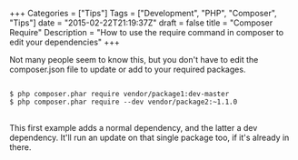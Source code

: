 +++
Categories = ["Tips"]
Tags = ["Development", "PHP", "Composer", "Tips"]
date = "2015-02-22T21:19:37Z"
draft = false
title = "Composer Require"
Description = "How to use the require command in composer to edit your dependencies"
+++

Not many people seem to know this, but you don't have to edit the composer.json file to update or add to your required packages.

<pre>
<code class="bash">
$ php composer.phar require vendor/package1:dev-master
$ php composer.phar require --dev vendor/package2:~1.1.0
</code>
</pre>

This first example adds a normal dependency, and the latter a dev dependency. It'll run an update on that single package too, if it's already in there.
